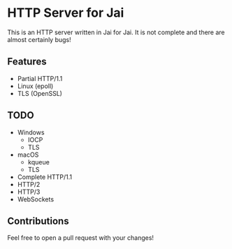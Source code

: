 # HTTP Server for Jai

This is an HTTP server written in Jai for Jai. It is not complete and there are almost certainly bugs!

## Features

- Partial HTTP/1.1
- Linux (epoll)
- TLS (OpenSSL)

## TODO

- Windows
  - IOCP
  - TLS
- macOS
  - kqueue
  - TLS
- Complete HTTP/1.1
- HTTP/2
- HTTP/3
- WebSockets

## Contributions

Feel free to open a pull request with your changes!